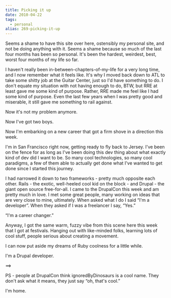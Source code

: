 ```yaml
---
title: Picking it up
date: 2010-04-22
tags: 
  - personal
alias: 269-picking-it-up
---
```


Seems a shame to have this site over here, ostensibly my personal site, and not be doing anything with it. Seems a shame because so much of the last four months has been so personal. It's been the hardest, weirdest, best, worst four months of my life so far.

I haven't really been in-between-chapters-of-my-life for a very long time, and I now remember what it feels like. It's why I moved back down to ATL to take some shitty job at the Guitar Center, just so I'd have something to do. I don't equate my situation with not having enough to do, BTW, but RRE at least gave me some kind of purpose. Rather, RRE made me feel like I had some kind of purpose. Even the last few years when I was pretty good and miserable, it still gave me something to rail against.

Now it's not my problem anymore.

Now I've got two boys.

Now I'm embarking on a new career that got a firm shove in a direction this week.

I'm in San Francisco right now, getting ready to fly back to Jersey. I've been on the fence for as long as I've been doing this dev thing about what exactly kind of dev did I want to be. So many cool technologies, so many cool paradigms, a few of them able to actually get done what I've wanted to get done since I started this journey.

I had narrowed it down to two frameworks - pretty much opposite each other. Rails - the exotic, well-heeled cool kid on the block - and Drupal - the giant open source free-for-all. I came to the DrupalCon this week and am pretty much in love. I met some great people, many working on ideas that are very close to mine, ultimately. When asked what I do I said “I'm a developer”. When they asked if I was a freelancer I say, “Yes.” 

“I'm a career changer.”

Anyway, I got the same warm, fuzzy vibe from this scene here this week that I got at festivals. Hanging out with like-minded folks, learning lots of cool stuff, people serious about creating a movement. 

I can now put aside my dreams of Ruby coolness for a little while.

I'm a Drupal developer.

==>

PS - people at DrupalCon think ignoredByDinosaurs is a cool name. They don't ask what it means, they just say “oh, that's cool.”

I'm home.
